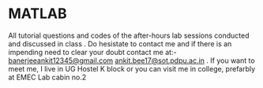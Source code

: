 # MATLAB
All tutorial questions and codes of the after-hours lab sessions conducted
and discussed in class 
. Do hesistate to contact me and if there is an impending need to clear your doubt contact me at:- banerjeeankit12345@gmail.com
                       ankit.bee17@sot.pdpu.ac.in
           . If you want to meet me, I live in UG Hostel K block or you can visit me in college, prefarbly at EMEC Lab cabin no.2
